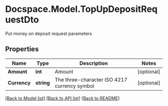 # Docspace.Model.TopUpDepositRequestDto
Put money on deposit request parameters

## Properties

Name | Type | Description | Notes
------------ | ------------- | ------------- | -------------
**Amount** | **int** | Amount | [optional] 
**Currency** | **string** | The three-character ISO 4217 currency symbol | [optional] 

[[Back to Model list]](../README.md#documentation-for-models) [[Back to API list]](../README.md#documentation-for-api-endpoints) [[Back to README]](../README.md)

